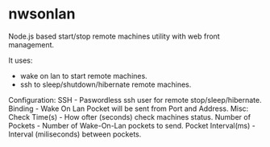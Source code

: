 # nwsonlan

Node.js based start/stop remote machines utility with web front management.

It uses:
 - wake on lan to start remote machines.
 - ssh to sleep/shutdown/hibernate remote machines.


Configuration:
   SSH - Paswordless ssh user for remote stop/sleep/hibernate.
   Binding - Wake On Lan Pocket will be sent from Port and Address.
   Misc:
    Check Time(s) - How ofter (seconds) check machines status.
    Number of Pockets - Number of Wake-On-Lan pockets to send.
    Pocket Interval(ms) - Interval (miliseconds) between pockets.

